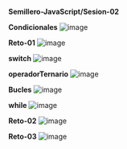 **Semillero-JavaScript/Sesion-02**

**Condicionales**
![image](https://github.com/JackelinEspinosa/Semillero-JavaScript/assets/134608173/d04304aa-a303-4444-9c08-6afba14bbefa)

**Reto-01**
![image](https://github.com/JackelinEspinosa/Semillero-JavaScript/assets/134608173/12d89a5f-874a-4047-94cf-d497aa7ea991)

**switch**
![image](https://github.com/JackelinEspinosa/Semillero-JavaScript/assets/134608173/d97ad8ef-d0b7-4515-9e68-911fa4aeac40)

**operadorTernario**
![image](https://github.com/JackelinEspinosa/Semillero-JavaScript/assets/134608173/8c7131f8-1679-4a21-83a6-c63ed5fc152c)

**Bucles**
![image](https://github.com/JackelinEspinosa/Semillero-JavaScript/assets/134608173/0a14dd52-82d5-41a1-b8d2-19382cc89db0)

**while**
![image](https://github.com/JackelinEspinosa/Semillero-JavaScript/assets/134608173/85c0ecec-6f96-414c-bebe-bf8afb97f6a9)

**Reto-02**
![image](https://github.com/JackelinEspinosa/Semillero-JavaScript/assets/134608173/14e64da1-c1fb-4d4d-afd1-430e025a7fcf)

**Reto-03**
![image](https://github.com/JackelinEspinosa/Semillero-JavaScript/assets/134608173/c4ea0963-da7d-44d4-8f45-bd00d4937ef6)






